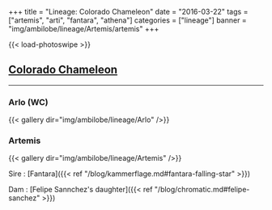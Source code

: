 +++
title = "Lineage: Colorado Chameleon"
date = "2016-03-22"
tags = ["artemis", "arti", "fantara", "athena"]
categories = ["lineage"]
banner = "img/ambilobe/lineage/Artemis/artemis"
+++

{{< load-photoswipe >}}

## [Colorado Chameleon](https://www.coloradochameleon.com/)

---

### Arlo (WC)

{{< gallery dir="img/ambilobe/lineage/Arlo" />}}

### Artemis

{{< gallery dir="img/ambilobe/lineage/Artemis" />}}

Sire
: [Fantara]({{< ref "/blog/kammerflage.md#fantara-falling-star" >}})

Dam
: [Felipe Sannchez's daughter]({{< ref "/blog/chromatic.md#felipe-sanchez" >}})